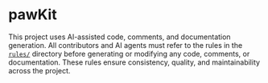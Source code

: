 # pawKit

This project uses AI-assisted code, comments, and documentation generation. All contributors and AI agents must refer to the rules in the [`rules/`](rules/) directory before generating or modifying any code, comments, or documentation. These rules ensure consistency, quality, and maintainability across the project.